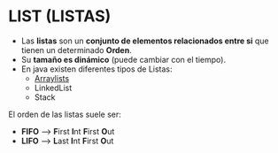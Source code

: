 # LIST (LISTAS)
- Las **listas** son un **conjunto de elementos relacionados entre
si** que tienen un determinado **Orden**.
- Su **tamaño es dinámico** (puede cambiar con el tiempo).
- En java existen diferentes tipos de Listas:
  - [Arraylists](13_2ArrayLists.md)
  - LinkedList
  - Stack

El orden de las listas suele ser:
- **FIFO** --> **F**irst **I**nt **F**irst **O**ut
- **LIFO** --> **L**ast **I**nt **F**irst **O**ut